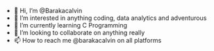 - 👋 Hi, I’m @Barakacalvin
- 👀 I’m interested in anything coding, data analytics and adventurous
- 🌱 I’m currently learning C Programming
- 💞️ I’m looking to collaborate on anything really 
- 📫 How to reach me @barakacalvin on all platforms

<!---
Barakacalvin/Barakacalvin is a ✨ special ✨ repository because its `README.md` (this file) appears on your GitHub profile.
You can click the Preview link to take a look at your changes.
--->
